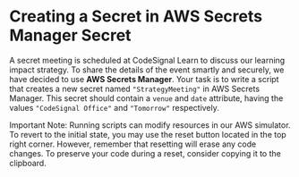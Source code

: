 # Creating a Secret in AWS Secrets Manager Secret

A secret meeting is scheduled at CodeSignal Learn to discuss our learning impact strategy. To share the details of the event smartly and securely, we have decided to use **AWS Secrets Manager**. Your task is to write a script that creates a new secret named `"StrategyMeeting"` in AWS Secrets Manager. This secret should contain a `venue` and `date` attribute, having the values `"CodeSignal Office"` and `"Tomorrow"` respectively.

Important Note: Running scripts can modify resources in our AWS simulator. To revert to the initial state, you may use the reset button located in the top right corner. However, remember that resetting will erase any code changes. To preserve your code during a reset, consider copying it to the clipboard.